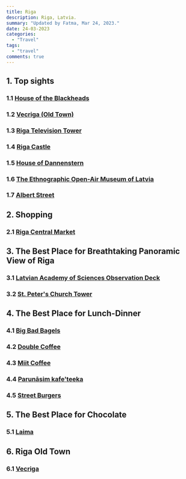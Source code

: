 ```yaml
---
title: Riga
description: Riga, Latvia.
summary: "Updated by Fatma, Mar 24, 2023."
date: 24-03-2023
categories:
  - "Travel"
tags:
  - "travel"
comments: true
---
```

## 1. Top sights

### 1.1 [House of the Blackheads](https://www.google.com/maps/place/Kara+Kafal%C4%B1lar+Evi/@56.947123,24.1068979,3a,75y,90t/data=!3m8!1e2!3m6!1sAF1QipPUxCFqOqUKppp-pwWXQ7zUPGm1z4cxnECnvzw!2e10!3e12!6shttps:%2F%2Flh5.googleusercontent.com%2Fp%2FAF1QipPUxCFqOqUKppp-pwWXQ7zUPGm1z4cxnECnvzw%3Dw129-h86-k-no!7i3968!8i2645!4m5!3m4!1s0x46eecfd6f9b26c0d:0x29e9e4862a12a11f!8m2!3d56.947123!4d24.1068979)

### 1.2 [Vecriga (Old Town)](https://www.google.com/maps/place/Vecr%C4%ABga,+Central+District,+Riga,+LV-1050,+Letonya/@56.9492755,24.1048991,3a,75y,90t/data=!3m8!1e2!3m6!1sAF1QipNg7huAQ7p4q0NM7e_PFrdW_ISYpVJhItjFFJ6a!2e10!3e12!6shttps:%2F%2Flh5.googleusercontent.com%2Fp%2FAF1QipNg7huAQ7p4q0NM7e_PFrdW_ISYpVJhItjFFJ6a%3Dw203-h152-k-no!7i4160!8i3120!4m13!1m7!3m6!1s0x46eecfd7054ee4c5:0xf38a7b5d7e78c30f!2sVecr%C4%ABga,+Central+District,+Riga,+LV-1050,+Letonya!3b1!8m2!3d56.9492755!4d24.1048991!3m4!1s0x46eecfd7054ee4c5:0xf38a7b5d7e78c30f!8m2!3d56.9492755!4d24.1048991)

### 1.3 [Riga Television Tower](https://www.google.com/maps/place/Riga+Radyo+ve+Televizyon+Kulesi,+Zemgales+priek%C5%A1pils%C4%93ta,+R%C4%ABga,+LV-1050,+Letonya/@56.9239456,24.1370996,3a,75y,90t/data=!3m8!1e2!3m6!1sAF1QipOiAD8iGkSSoTdlKCY33P6-1c5h4jZ-MLTRNgoe!2e10!3e12!6shttps:%2F%2Flh5.googleusercontent.com%2Fp%2FAF1QipOiAD8iGkSSoTdlKCY33P6-1c5h4jZ-MLTRNgoe%3Dw203-h305-k-no!7i3262!8i4904!4m5!3m4!1s0x46eed1c2e8aa8b45:0x3b931dfd89ee064f!8m2!3d56.9239456!4d24.1370996)

### 1.4 [Riga Castle](https://www.google.com/maps/place/Riga+Castle/@56.9509516,24.1005816,3a,75y,90t/data=!3m8!1e2!3m6!1sAF1QipNWPG4YQ1v_i4qe825_1fPzjYFl7I5b0Sq_7Bby!2e10!3e12!6shttps:%2F%2Flh5.googleusercontent.com%2Fp%2FAF1QipNWPG4YQ1v_i4qe825_1fPzjYFl7I5b0Sq_7Bby%3Dw203-h114-k-no!7i4032!8i2268!4m5!3m4!1s0x46eecfd98f453a21:0x4e5a056da959e9c5!8m2!3d56.9509516!4d24.1005816")

### 1.5 [House of Dannenstern](https://www.google.com/maps/place/House+of+Dannenstern/@56.9455038,24.1082096,3a,75y,90t/data=!3m8!1e2!3m6!1shttps:%2F%2Fupload.wikimedia.org%2Fwikipedia%2Fcommons%2Fthumb%2F3%2F3c%2FDannensternhaus_Riga.JPG%2F1200px-Dannensternhaus_Riga.JPG!2e7!3e27!6s%2F%2Flh4.googleusercontent.com%2Fproxy%2FDEKZlEtd2UO2Q-LxztDwO-tYiZj6Mt4SkFsjxoF9SkJCHEcXfQLsyiBNYRWtx--Jf8EDwww95jwBOBzL_nIUtXjzoJJ0MkjQFFplSqpEoD5ueQOjBHq5E12004qHzmQQiEfaQAir-2rK7lXh1BRyQfHUU8iygA%3Dw134-h86-k-no!7i1200!8i768!4m5!3m4!1s0x46eecfd673d4a749:0xbebdde4fd468526e!8m2!3d56.9455038!4d24.1082096)

### 1.6 [The Ethnographic Open-Air Museum of Latvia](https://www.google.com/maps/place/The+Ethnographic+Open-Air+Museum+of+Latvia/@56.9948516,24.2696182,3a,75y,90t/data=!3m8!1e2!3m6!1sAF1QipP6wXdaQV0wRSdNHmDkWnyLP7Dt5nA6OyrrAEZZ!2e10!3e12!6shttps:%2F%2Flh5.googleusercontent.com%2Fp%2FAF1QipP6wXdaQV0wRSdNHmDkWnyLP7Dt5nA6OyrrAEZZ%3Dw203-h114-k-no!7i5312!8i2988!4m12!1m6!3m5!1s0x46eecc1ce9c264b5:0x65bd9236fece88cc!2sThe+Ethnographic+Open-Air+Museum+of+Latvia!8m2!3d56.9948516!4d24.2696182!3m4!1s0x46eecc1ce9c264b5:0x65bd9236fece88cc!8m2!3d56.9948516!4d24.2696182)

### 1.7 [Albert Street](https://www.google.com/maps/place/Alberta+iela,+Centra+rajons,+R%C4%ABga,+LV-1010,+Letonya/@56.9590683,24.1097886,3a,75y,90t/data=!3m8!1e2!3m6!1sAF1QipPui6VrRjvPT73el9DknyUXnJX1k7aRT3tVSgxY!2e10!3e12!6shttps:%2F%2Flh5.googleusercontent.com%2Fp%2FAF1QipPui6VrRjvPT73el9DknyUXnJX1k7aRT3tVSgxY%3Dw203-h152-k-no!7i1080!8i810!4m5!3m4!1s0x46eecfc5982e59b7:0xc7cd0f7e87d07ab6!8m2!3d56.9594999!4d24.1078999)

## 2. Shopping

### 2.1 [Riga Central Market](https://www.google.com/maps/place/Riga+Central+Market/@56.9440717,24.1143677,3a,75y,90t/data=!3m8!1e2!3m6!1sAF1QipO9VmCvVKPr0msU6R7JOkC4uFWu71TSWAVHO0Iz!2e10!3e12!6shttps:%2F%2Flh5.googleusercontent.com%2Fp%2FAF1QipO9VmCvVKPr0msU6R7JOkC4uFWu71TSWAVHO0Iz%3Dw203-h152-k-no!7i4032!8i3024!4m5!3m4!1s0x46eecfd4d1c236e3:0x38d769786a660bd4!8m2!3d56.9435575!4d24.1148639)

## 3. The Best Place for Breathtaking Panoramic View of Riga

### 3.1 [Latvian Academy of Sciences Observation Deck](https://www.google.com/maps/place/Latvian+Academy+of+Sciences+Observation+deck/@56.942963,24.121889,3a,75y,90t/data=!3m8!1e2!3m6!1sAF1QipMAHTzB6SLNZ5FPJ8o3ZpA_uSo1LX_UxhpY38_N!2e10!3e12!6shttps:%2F%2Flh5.googleusercontent.com%2Fp%2FAF1QipMAHTzB6SLNZ5FPJ8o3ZpA_uSo1LX_UxhpY38_N%3Dw277-h100-k-no!7i5200!8i1872!4m5!3m4!1s0x46eece2afa921567:0x7be68e51d0c82734!8m2!3d56.9432447!4d24.1219066)

### 3.2 [St. Peter's Church Tower](https://www.google.com/maps/place/St.+Peter's+Church/@56.9475485,24.10932,3a,75y,90t/data=!3m8!1e2!3m6!1sAF1QipO1Bditcu4FheAPhUc9Jk8rEyHsr35AAJN5pBZX!2e10!3e12!6shttps:%2F%2Flh5.googleusercontent.com%2Fp%2FAF1QipO1Bditcu4FheAPhUc9Jk8rEyHsr35AAJN5pBZX%3Dw203-h114-k-no!7i4128!8i2322!4m5!3m4!1s0x46eecfd6962df1b3:0xd2275fc056cc9eec!8m2!3d56.9475485!4d24.10932)

## 4. The Best Place for Lunch-Dinner

### 4.1 [Big Bad Bagels](https://www.google.com/maps/place/Big+Bad+Bagels/@56.956479,24.1189962,3a,75y,90t/data=!3m8!1e2!3m6!1sAF1QipNjhIv9_mRHh6nFjpfDkffOiK7cTrRAc2jH-Vc7!2e10!3e12!6shttps:%2F%2Flh5.googleusercontent.com%2Fp%2FAF1QipNjhIv9_mRHh6nFjpfDkffOiK7cTrRAc2jH-Vc7%3Dw203-h135-k-no!7i4000!8i2670!4m5!3m4!1s0x46eecfce8787e539:0x401a5b7313ad281a!8m2!3d56.9564139!4d24.1191207)

### 4.2 [Double Coffee](https://www.google.com/maps/place/Double+Coffee/@56.9494311,24.1066294,3a,75y,90t/data=!3m8!1e2!3m6!1sAF1QipNqwCQX05yPI7vefCuTueQixZ89DBtiv-6_yYsi!2e10!3e12!6shttps:%2F%2Flh5.googleusercontent.com%2Fp%2FAF1QipNqwCQX05yPI7vefCuTueQixZ89DBtiv-6_yYsi%3Dw203-h114-k-no!7i3264!8i1836!4m8!1m2!2m1!1sdouble+coffee!3m4!1s0x46eecfd72e5b780b:0xa08af2547c245368!8m2!3d56.9494629!4d24.1066897)

### 4.3 [Miit Coffee](https://www.google.com/maps/place/MiiT+Coffee/@56.956711,24.120437,3a,75y,90t/data=!3m8!1e2!3m6!1sAF1QipMbUqGbQqeRojkdKIcizzSfn0Bp65oqi2AtkI2E!2e10!3e12!6shttps:%2F%2Flh5.googleusercontent.com%2Fp%2FAF1QipMbUqGbQqeRojkdKIcizzSfn0Bp65oqi2AtkI2E%3Dw203-h114-k-no!7i4032!8i2268!4m12!1m6!3m5!1s0x46eecfce8787e539:0x401a5b7313ad281a!2sBig+Bad+Bagels!8m2!3d56.9564139!4d24.1191207!3m4!1s0x46eecfce82804bf9:0x6d68073458a9e7c5!8m2!3d56.956711!4d24.1204371)

### 4.4 [Parunāsim kafe'teeka](https://www.google.com/maps/place/Parun%C4%81sim+kafe'teeka/@56.9505477,24.1044908,3a,75y,90t/data=!3m8!1e2!3m6!1sAF1QipPxmsoImmS-3EfSwt2P-v8BgDr2i_9TlTxc-8sL!2e10!3e12!6shttps:%2F%2Flh5.googleusercontent.com%2Fp%2FAF1QipPxmsoImmS-3EfSwt2P-v8BgDr2i_9TlTxc-8sL%3Dw203-h152-k-no!7i4048!8i3036!4m8!1m2!2m1!1slaima!3m4!1s0x0:0xf9bad24de90735f1!8m2!3d56.9505478!4d24.1044907)

### 4.5 [Street Burgers](https://www.google.com/maps/place/Street+Burgers/@56.955258,24.121483,3a,75y,90t/data=!3m8!1e2!3m6!1sAF1QipOMOvJLYodzjGqRtCMqeCgZhBiRZGgD77y3liWm!2e10!3e12!6shttps:%2F%2Flh5.googleusercontent.com%2Fp%2FAF1QipOMOvJLYodzjGqRtCMqeCgZhBiRZGgD77y3liWm%3Dw203-h114-k-no!7i4032!8i2268!4m5!3m4!1s0x46eecfcdb9ff600d:0x8bac33a8a24c9163!8m2!3d56.955258!4d24.121483)

## 5. The Best Place for Chocolate

### 5.1 [Laima](https://www.google.com/maps/place/Laima+1870/@56.9491574,24.1070361,3a,75y,90t/data=!3m8!1e2!3m6!1sAF1QipNVih5hlybW5PQR9HMk2OX30O8Y_gSF0xb-xetS!2e10!3e12!6shttps:%2F%2Flh5.googleusercontent.com%2Fp%2FAF1QipNVih5hlybW5PQR9HMk2OX30O8Y_gSF0xb-xetS%3Dw203-h135-k-no!7i7360!8i4912!4m8!1m2!2m1!1slaima!3m4!1s0x46eecfd72f58ac85:0x1fd5b48cef4cd4df!8m2!3d56.9491574!4d24.1070361)

## 6. Riga Old Town

### 6.1 [Vecriga](https://www.google.com/maps/place/Vecr%C4%ABga,+Central+District,+Riga,+LV-1050/@56.9492755,24.1048991,3a,75y,90t/data=!3m8!1e2!3m6!1shttp:%2F%2Ft2.gstatic.com%2Fimages%3Fq%3Dtbn:ANd9GcSlumT8fpQNc-nmGkdAN7sKEWQEfK3E6Y2dyV_ptqCk3BYsm6rN!2e7!3e27!6s%2F%2Flh4.googleusercontent.com%2Fproxy%2FfDWu-1kZt6X4ujy1NGPWAO_ELGSdvlQy6n-ogFuJztDYFMKIaov3gQCUSUbLao-utjf0XUM8fx92Lc3qfZRrbIBtK5lx0ZBuJDGXR9r7GJLutx1bblo4ffGuhRpa8xPZvJH7wD_VqbuesOj1z5AcA36k_yoWsQ%3Dw119-h86-k-no!7i1080!8i779!4m12!1m6!3m5!1s0x46eecfcdb9ff600d:0x8bac33a8a24c9163!2sStreet+Burgers!8m2!3d56.955258!4d24.121483!3m4!1s0x46eecfd7054ee4c5:0xf38a7b5d7e78c30f!8m2!3d56.9492755!4d24.1048991)
